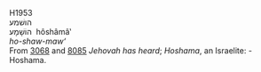 <body>
  <p>H1953<br>  הושׁמע  <br> הוֹשָׁמָע  ‎  hôshâmâ‛  <br><i>ho-shaw-maw‘ </i><br>From <a href="h3068.htm">3068</a> and <a href="h8085.htm">8085</a>  <i>Jehovah</i> <i>has</i> <i>heard</i>; <i>Hoshama</i>, an Israelite: - Hoshama.<br></p>
 </body>